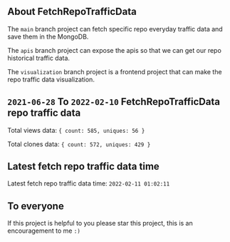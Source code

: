 ## About FetchRepoTrafficData

The `main` branch project can fetch specific repo everyday traffic data and save them in the MongoDB.

The `apis` branch project can expose the apis so that we can get our repo historical traffic data.

The `visualization` branch project is a frontend project that can make the repo traffic data visualization.

## `2021-06-28` To `2022-02-10` FetchRepoTrafficData repo traffic data

Total views data: `{ count: 585, uniques: 56 }`

Total clones data: `{ count: 572, uniques: 429 }`

## Latest fetch repo traffic data time

Latest fetch repo traffic data time: `2022-02-11 01:02:11`

## To everyone

If this project is helpful to you please star this project, this is an encouragement to me `:)`




